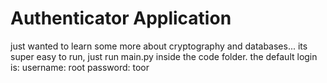 # Authenticator Application
just wanted to learn some more about cryptography and databases...
its super easy to run, just run main.py inside the code folder.
the default login is:
username: root
password: toor